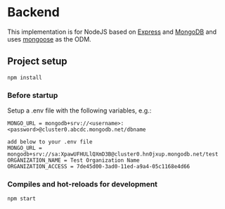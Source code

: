 # Backend

This implementation is for NodeJS based on [Express](https://expressjs.com/) and [MongoDB](https://www.mongodb.com/) and uses [mongoose](https://mongoosejs.com/) as the ODM.

## Project setup
```
npm install
```

### Before startup 
Setup a .env file with the following variables, e.g.:

```
MONGO_URL = mongodb+srv://<username>:<password>@cluster0.abcdc.mongodb.net/dbname

add below to your .env file
MONGO_URL = mongodb+srv://sa:XpawUFHULlQXmD3B@cluster0.hn0jxup.mongodb.net/test
ORGANIZATION_NAME = Test Organization Name
ORGANIZATION_ACCESS = 7de45d00-3ad0-11ed-a9a4-05c1168e4d66
```

### Compiles and hot-reloads for development
```
npm start
```
